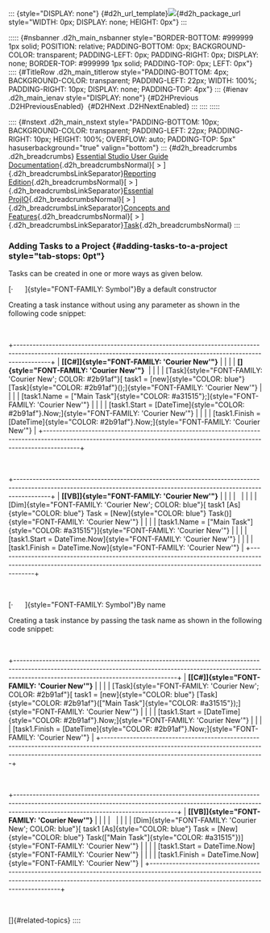 ::: {style="DISPLAY: none"}
[](ms-xhelp:///?Id=d2h_url_template){#d2h_url_template}![](!package_url!){#d2h_package_url style="WIDTH: 0px; DISPLAY: none; HEIGHT: 0px"}
:::

::::: {#nsbanner .d2h_main_nsbanner style="BORDER-BOTTOM: #999999 1px solid; POSITION: relative; PADDING-BOTTOM: 0px; BACKGROUND-COLOR: transparent; PADDING-LEFT: 0px; PADDING-RIGHT: 0px; DISPLAY: none; BORDER-TOP: #999999 1px solid; PADDING-TOP: 0px; LEFT: 0px"}
:::: {#TitleRow .d2h_main_titlerow style="PADDING-BOTTOM: 4px; BACKGROUND-COLOR: transparent; PADDING-LEFT: 22px; WIDTH: 100%; PADDING-RIGHT: 10px; DISPLAY: none; PADDING-TOP: 4px"}
::: {#ienav .d2h_main_ienav style="DISPLAY: none"}
[](ms-xhelp:///?Id=4b2a4020-a908-4423-8f4a-c918db9ec9c5){#D2HPrevious .D2HPreviousEnabled}  [](ms-xhelp:///?Id=9dad4620-eb1e-4a5d-959d-c0e927d6725d){#D2HNext .D2HNextEnabled}
:::
::::
:::::

:::: {#nstext .d2h_main_nstext style="PADDING-BOTTOM: 10px; BACKGROUND-COLOR: transparent; PADDING-LEFT: 22px; PADDING-RIGHT: 10px; HEIGHT: 100%; OVERFLOW: auto; PADDING-TOP: 5px" hasuserbackground="true" valign="bottom"}
::: {#d2h_breadcrumbs .d2h_breadcrumbs}
[Essential Studio User Guide Documentation](ms-xhelp:///?Id=12457748-09e3-4d74-a240-8e049cedf030){.d2h_breadcrumbsNormal}[ \> ]{.d2h_breadcrumbsLinkSeparator}[Reporting Edition](ms-xhelp:///?Id=027aa5b6-6676-4f93-ad23-c20e8c45792e){.d2h_breadcrumbsNormal}[ \> ]{.d2h_breadcrumbsLinkSeparator}[Essential ProjIO](ms-xhelp:///?Id=b95f675f-3e97-4b4b-93b9-e4daba965feb){.d2h_breadcrumbsNormal}[ \> ]{.d2h_breadcrumbsLinkSeparator}[Concepts and Features](ms-xhelp:///?Id=00cd1b25-14ca-4e2b-a23d-b4c6df7344ee){.d2h_breadcrumbsNormal}[ \> ]{.d2h_breadcrumbsLinkSeparator}[Task](ms-xhelp:///?Id=1f030cf8-1f9a-4d18-a0a1-87afe233884d){.d2h_breadcrumbsNormal}
:::

### Adding Tasks to a Project {#adding-tasks-to-a-project style="tab-stops: 0pt"}

Tasks can be created in one or more ways as given below.

[·      ]{style="FONT-FAMILY: Symbol"}By a default constructor

Creating a task instance without using any parameter as shown in the following code snippet:

 

+-----------------------------------------------------------------------------------------------------------------------------------------------------------------------+
| **[\[C#\]]{style="FONT-FAMILY: 'Courier New'"}**                                                                                                                      |
|                                                                                                                                                                       |
| **[]{style="FONT-FAMILY: 'Courier New'"}**                                                                                                                            |
|                                                                                                                                                                       |
| [Task]{style="FONT-FAMILY: 'Courier New'; COLOR: #2b91af"}[ task1 = [new]{style="COLOR: blue"} [Task]{style="COLOR: #2b91af"}();]{style="FONT-FAMILY: 'Courier New'"} |
|                                                                                                                                                                       |
| [task1.Name = [\"Main Task\"]{style="COLOR: #a31515"};]{style="FONT-FAMILY: 'Courier New'"}                                                                           |
|                                                                                                                                                                       |
| [task1.Start = [DateTime]{style="COLOR: #2b91af"}.Now;]{style="FONT-FAMILY: 'Courier New'"}                                                                           |
|                                                                                                                                                                       |
| [task1.Finish = [DateTime]{style="COLOR: #2b91af"}.Now;]{style="FONT-FAMILY: 'Courier New'"}                                                                          |
+-----------------------------------------------------------------------------------------------------------------------------------------------------------------------+

 

+-----------------------------------------------------------------------------------------------------------------------------------------------------------------------+
| **[\[VB\]]{style="FONT-FAMILY: 'Courier New'"}**                                                                                                                      |
|                                                                                                                                                                       |
|                                                                                                                                                                       |
|                                                                                                                                                                       |
| [Dim]{style="FONT-FAMILY: 'Courier New'; COLOR: blue"}[ task1 [As]{style="COLOR: blue"} Task = [New]{style="COLOR: blue"} Task()]{style="FONT-FAMILY: 'Courier New'"} |
|                                                                                                                                                                       |
| [task1.Name = [\"Main Task\"]{style="COLOR: #a31515"}]{style="FONT-FAMILY: 'Courier New'"}                                                                            |
|                                                                                                                                                                       |
| [task1.Start = DateTime.Now]{style="FONT-FAMILY: 'Courier New'"}                                                                                                      |
|                                                                                                                                                                       |
| [task1.Finish = DateTime.Now]{style="FONT-FAMILY: 'Courier New'"}                                                                                                     |
+-----------------------------------------------------------------------------------------------------------------------------------------------------------------------+

 

[·      ]{style="FONT-FAMILY: Symbol"}By name

Creating a task instance by passing the task name as shown in the following code snippet:

 

+--------------------------------------------------------------------------------------------------------------------------------------------------------------------------------------------------------------+
| **[\[C#\]]{style="FONT-FAMILY: 'Courier New'"}**                                                                                                                                                             |
|                                                                                                                                                                                                              |
| [Task]{style="FONT-FAMILY: 'Courier New'; COLOR: #2b91af"}[ task1 = [new]{style="COLOR: blue"} [Task]{style="COLOR: #2b91af"}([\"Main Task\"]{style="COLOR: #a31515"});]{style="FONT-FAMILY: 'Courier New'"} |
|                                                                                                                                                                                                              |
| [task1.Start = [DateTime]{style="COLOR: #2b91af"}.Now;]{style="FONT-FAMILY: 'Courier New'"}                                                                                                                  |
|                                                                                                                                                                                                              |
| [task1.Finish = [DateTime]{style="COLOR: #2b91af"}.Now;]{style="FONT-FAMILY: 'Courier New'"}                                                                                                                 |
+--------------------------------------------------------------------------------------------------------------------------------------------------------------------------------------------------------------+

 

+--------------------------------------------------------------------------------------------------------------------------------------------------------------------------------------------------------------+
| **[\[VB\]]{style="FONT-FAMILY: 'Courier New'"}**                                                                                                                                                             |
|                                                                                                                                                                                                              |
|                                                                                                                                                                                                              |
|                                                                                                                                                                                                              |
| [Dim]{style="FONT-FAMILY: 'Courier New'; COLOR: blue"}[ task1 [As]{style="COLOR: blue"} Task = [New]{style="COLOR: blue"} Task([\"Main Task\"]{style="COLOR: #a31515"})]{style="FONT-FAMILY: 'Courier New'"} |
|                                                                                                                                                                                                              |
| [task1.Start = DateTime.Now]{style="FONT-FAMILY: 'Courier New'"}                                                                                                                                             |
|                                                                                                                                                                                                              |
| [task1.Finish = DateTime.Now]{style="FONT-FAMILY: 'Courier New'"}                                                                                                                                            |
+--------------------------------------------------------------------------------------------------------------------------------------------------------------------------------------------------------------+

 

[]{#related-topics}
::::
